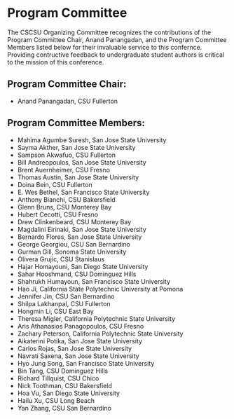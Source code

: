 # Program Committee 
The CSCSU Organizing Committee recognizes the contributions of the Program Committee Chair, Anand Panangadan, and the Program Committee Members listed below for their invaluable service to this confernce. Providing contructive feedback to undergraduate student authors is critical to the mission of this conference.

## Program Committee Chair: 

* Anand Panangadan, CSU Fullerton

## Program Committee Members:

* Mahima Agumbe Suresh, San Jose State University
* Sayma Akther, San Jose State University
* Sampson Akwafuo, CSU Fullerton
* Bill Andreopoulos, San Jose State University
* Brent Auernheimer, CSU Fresno
* Thomas Austin, San Jose State University
* Doina Bein, CSU Fullerton
* E. Wes Bethel, San Francisco State University
* Anthony Bianchi, CSU Bakersfield
* Glenn Bruns, CSU Monterey Bay
* Hubert Cecotti, CSU Fresno
* Drew Clinkenbeard, CSU Monterey Bay
* Magdalini Eirinaki, San Jose State University
* Bernardo Flores, San Jose State University
* George Georgiou, CSU San Bernardino
* Gurman Gill, Sonoma State University
* Olivera Grujic, CSU Stanislaus
* Hajar Homayouni, San Diego State University
* Sahar Hooshmand, CSU Dominguez Hills
* Shahrukh Humayoun, San Francisco State University
* Hao Ji, California State Polytechnic University at Pomona
* Jennifer  Jin, CSU San Bernardino
* Shilpa Lakhanpal, CSU Fullerton
* Hongmin Li, CSU East Bay
* Theresa Migler, California Polytechnic State University
* Aris Athanasios Panagopoulos, CSU Fresno
* Zachary Peterson, California Polytechnic State University
* Aikaterini Potika, San Jose State University
* Carlos Rojas, San Jose State University
* Navrati Saxena, San Jose State University
* Hyo Jung Song, San Francisco State University
* Bin Tang, CSU Dominguez Hills
* Richard Tillquist, CSU Chico
* Nick Toothman, CSU Bakersfield
* Hoa Vu, San Diego State University
* Hailu Xu, CSU Long Beach
* Yan Zhang, CSU San Bernardino
